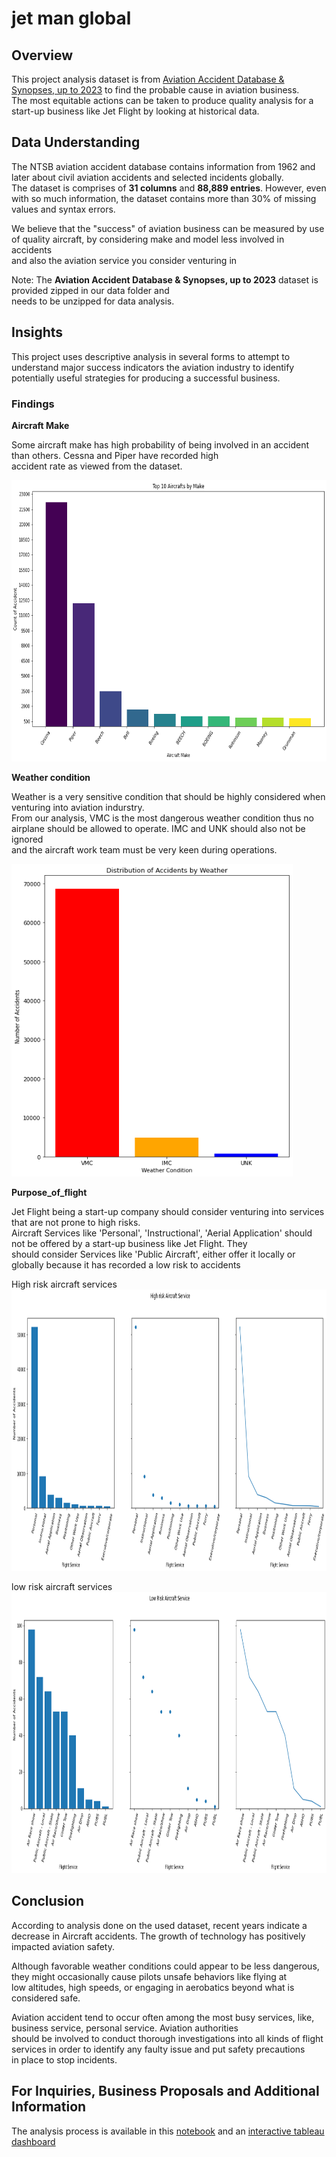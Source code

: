 # jet man global

## Overview

This project analysis dataset is from [Aviation Accident Database & Synopses, up to 2023](https://www.kaggle.com/datasets/khsamaha/aviation-accident-database-synopses/code) to find the probable cause in aviation business.<br /> The most equitable actions can be taken to produce quality analysis for a start-up business like Jet Flight by looking at historical data.

## Data Understanding

The NTSB aviation accident database contains information from 1962 and later about civil aviation accidents and selected incidents globally.<br />The dataset is comprises of **31 columns** and **88,889 entries**. However, even with so much information, the dataset contains more than 30% of missing<br /> values and syntax errors.

We believe that the "success" of aviation business can be measured by use of quality aircraft, by considering make and model less involved in accidents<br /> and also the aviation service you consider venturing in

Note: The **Aviation Accident Database & Synopses, up to 2023** dataset is provided zipped in our data folder and<br /> needs to be unzipped for data analysis.

## Insights

This project uses descriptive analysis in several forms to attempt to understand major success indicators the aviation industry to identify<br /> potentially useful strategies for producing a successful business.

### Findings

**Aircraft Make**

Some aircraft make has high probability of being involved in an accident than others. Cessna and Piper have recorded high <br /> accident rate as viewed from the dataset.

<img src="images/top_ten_aircraft_make.png" alt="aircraft make" width="650" height="450">

**Weather condition**

Weather is a very sensitive condition that should be highly considered when venturing into aviation indurstry.<br />
From our analysis, VMC is the most dangerous weather condition thus no airplane should be allowed to operate. IMC and UNK should also not be ignored <br /> and the aircraft work team must be very keen during operations.

<img src="images/weather.png" alt="aircraft make" width="450" height="500">

**Purpose_of_flight**

Jet Flight being a start-up company should consider venturing into services that are not prone to high risks.<br />
Aircraft Services like 'Personal', 'Instructional', 'Aerial Application' should not be offered by a start-up business like Jet Flight. They <br />
should consider Services like 'Public Aircraft', either offer it locally or globally because it has recorded a low risk to accidents

High risk aircraft services<br />
<img src="images/service.png" alt="risky service" width="850" height="450">

low risk aircraft services<br />
<img src="images/good_service.png" alt="low risk service" width="850" height="450">

## Conclusion

According to analysis done on the used dataset, recent years indicate a decrease in Aircraft accidents. The growth of technology has positively<br />  impacted aviation safety.

Although favorable weather conditions could appear to be less dangerous, they might occasionally cause pilots unsafe behaviors like flying at<br />  low altitudes, high speeds, or engaging in aerobatics beyond what is considered safe.

Aviation accident tend to occur often among the most busy services, like, business service, personal service. Aviation authorities <br /> should be involved to conduct thorough investigations into all kinds of flight services in order to identify any faulty issue and put safety precautions<br /> in place to stop incidents.

## For Inquiries, Business Proposals and Additional Information

The analysis process is available in this [notebook](https://github.com/kamahTek/jet-flight/blob/master/flight.ipynb) and an [interactive tableau dashboard](https://public.tableau.com/app/profile/james.kamau/viz/FinalPhase_1_Project/JetFlightDashboard?publish=yes)

